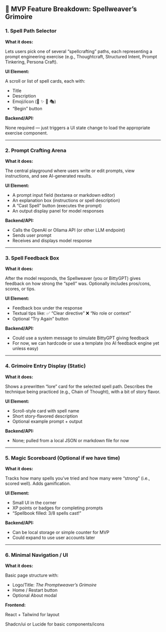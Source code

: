 ## 🧱 MVP Feature Breakdown: Spellweaver’s Grimoire

### 1. **Spell Path Selector**

**What it does:**

Lets users pick one of several “spellcrafting” paths, each representing a prompt engineering exercise (e.g., Thoughtcraft, Structured Intent, Prompt Tinkering, Persona Craft).

**UI Element:**

A scroll or list of spell cards, each with:

- Title
- Description
- Emoji/icon (🧠 ✨ 🧪 🎭)
- “Begin” button

**Backend/API:**

None required — just triggers a UI state change to load the appropriate exercise component.

---

### 2. **Prompt Crafting Arena**

**What it does:**

The central playground where users write or edit prompts, view instructions, and see AI-generated results.

**UI Element:**

- A prompt input field (textarea or markdown editor)
- An explanation box (instructions or spell description)
- A “Cast Spell” button (executes the prompt)
- An output display panel for model responses

**Backend/API:**

- Calls the OpenAI or Ollama API (or other LLM endpoint)
- Sends user prompt
- Receives and displays model response

---

### 3. **Spell Feedback Box**

**What it does:**

After the model responds, the Spellweaver (you or BittyGPT) gives feedback on how strong the “spell” was. Optionally includes pros/cons, scores, or tips.

**UI Element:**

- Feedback box under the response
- Textual tips like: ✅ “Clear directive” ❌ “No role or context”
- Optional “Try Again” button

**Backend/API:**

- Could use a system message to simulate BittyGPT giving feedback
- For now, we can hardcode or use a template (no AI feedback engine yet unless easy)

---

### 4. **Grimoire Entry Display (Static)**

**What it does:**

Shows a prewritten “lore” card for the selected spell path. Describes the technique being practiced (e.g., Chain of Thought), with a bit of story flavor.

**UI Element:**

- Scroll-style card with spell name
- Short story-flavored description
- Optional example prompt + output

**Backend/API:**

- None; pulled from a local JSON or markdown file for now

---

### 5. **Magic Scoreboard (Optional if we have time)**

**What it does:**

Tracks how many spells you’ve tried and how many were “strong” (i.e., scored well). Adds gamification.

**UI Element:**

- Small UI in the corner
- XP points or badges for completing prompts
- “Spellbook filled: 3/8 spells cast!”

**Backend/API:**

- Can be local storage or simple counter for MVP
- Could expand to use user accounts later

---

### 6. **Minimal Navigation / UI**

**What it does:**

Basic page structure with:

- Logo/Title: *The Promptweaver’s Grimoire*
- Home / Restart button
- Optional About modal

**Frontend:**

React + Tailwind for layout

Shadcn/ui or Lucide for basic components/icons